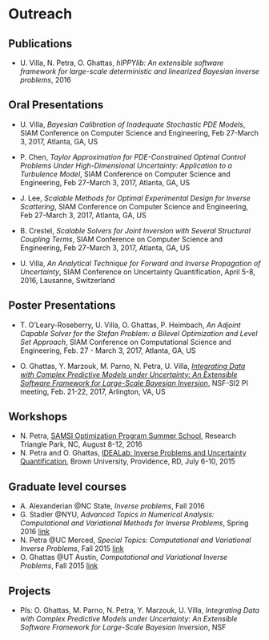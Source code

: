 # Outreach
## Publications

- U. Villa, N. Petra, O. Ghattas, *hIPPYlib: An extensible software framework for large-scale deterministic and linearized Bayesian inverse problems*, 2016

## Oral Presentations

- U. Villa, *Bayesian Calibration of Inadequate Stochastic PDE Models*, SIAM Conference on Computer Science and Engineering, Feb 27-March 3, 2017, Atlanta, GA, US

- P. Chen, *Taylor Approximation for PDE-Constrained Optimal Control Problems Under High-Dimensional Uncertainty: Application to a Turbulence Model*, SIAM Conference on Computer Science and Engineering, Feb 27-March 3, 2017, Atlanta, GA, US

- J. Lee, *Scalable Methods for Optimal Experimental Design for Inverse Scattering*, SIAM Conference on Computer Science and Engineering, Feb 27-March 3, 2017, Atlanta, GA, US

- B. Crestel, *Scalable Solvers for Joint Inversion with Several Structural Coupling Terms*, SIAM Conference on Computer Science and Engineering, Feb 27-March 3, 2017, Atlanta, GA, US

- U. Villa, *An Analytical Technique for Forward and Inverse Propagation of Uncertainty*, SIAM Conference on Uncertainty Quantification, April 5-8, 2016, Lausanne, Switzerland

## Poster Presentations
- T. O’Leary-Roseberry, U. Villa, O. Ghattas, P. Heimbach, *An Adjoint Capable Solver for the Stefan Problem: a Bilevel Optimization and Level Set Approach*, SIAM Conference on Computational Science and Engineering, Feb. 27 - March 3, 2017, Atlanta, GA, US

- O. Ghattas, Y. Marzouk, M. Parno, N. Petra, U. Villa, [*Integrating Data with Complex Predictive Models under Uncertainty: An Extensible Software Framework for Large-Scale Bayesian Inversion*](https://doi.org/10.6084/m9.figshare.4602481.v1), NSF-SI2 PI meeting, Feb. 21-22, 2017, Arlington, VA, US

## Workshops

- N. Petra, [SAMSI Optimization Program Summer School](https://www.samsi.info/programs-and-activities/research-workshops/summer-2016-optimization-program-summer-school-august-8-12-2016/), Research Triangle Park, NC,  August 8-12, 2016
- N. Petra and O. Ghattas, [IDEALab: Inverse Problems and Uncertainty Quantification](https://icerm.brown.edu/idealab/2015/), Brown University, Providence, RD, July 6-10, 2015

## Graduate level courses

- A. Alexanderian @NC State, *Inverse problems*, Fall 2016
- G. Stadler @NYU, *Advanced Topics in Numerical Analysis: Computational and Variational Methods for Inverse Problems*, Spring 2016 [link](http://math.nyu.edu/~stadler/inv16/)
- N. Petra @UC Merced, *Special Topics: Computational and Variational Inverse Problems*, Fall 2015 [link](http://faculty.ucmerced.edu/npetra/teaching/math292f15.html)
- O. Ghattas @UT Austin, *Computational and Variational Inverse Problems*, Fall 2015 [link](http://users.ices.utexas.edu/~omar/inverse_problems/index.html)

## Projects

<!-- - PIs: G. Biros, O. Ghattas, M. Girolami, M. Heinkenschloss, R. Moser, A. Philpott, A. Stuart, and K. Willcox, *Inference, Simulation, and Optimization of Complex Systems Under Uncertainty: Theory, Algorithms, and Applications to Turbulent Combustion*, DARPA/ARO -->
- PIs: O. Ghattas, M. Parno, N. Petra, Y. Marzouk, U. Villa, *Integrating Data with Complex Predictive Models under Uncertainty: An Extensible Software Framework for Large-Scale Bayesian Inversion*, NSF 

